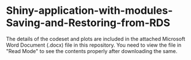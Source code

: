 # Shiny-application-with-modules-Saving-and-Restoring-from-RDS

The details of the codeset and plots are included in the attached Microsoft Word Document (.docx) file in this repository. 
You need to view the file in "Read Mode" to see the contents properly after downloading the same.
